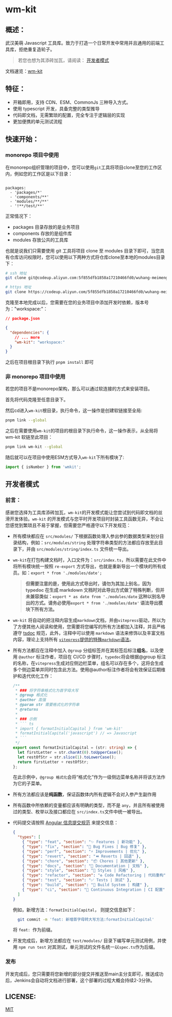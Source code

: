# wm-kit

## 概述：

武汉美萌 Javascript 工具库。致力于打造一个日常开发中常用并且通用的前端工具库，拒绝重复造轮子。

> 若您也想为其添砖加瓦，请阅读： [开发者模式](#开发者模式)

文档速览：[wm-kit](http://frontdoc.develop.meimob.com/)

## 特征：

- 开箱即用，支持 CDN、ESM、CommonJs 三种导入方式。
- 使用 typescript 开发，具备完整的类型推导
- 代码即文档，无需繁琐的配置，完全专注于逻辑层的实现
- 更加便携的单元测试流程

## 快速开始：

### monorepo 项目中使用

在monorepo组织管理的项目中，您可以使用`git`工具将项目clone至您的工作区内，例如您的工作区是以下目录：

```

packages:
  - 'packages/*'
  - 'components/**'
  - 'modules/**/**'
  - '!**/test/**'
```

正常情况下：

- packages 目录存放的是业务项目
- components 存放的是组件库
- modules 存放公共的工具库

也就是说我们只需要使用 git 工具将项目 clone 至 modules 目录下即可，当您具有仓库访问权限时，您可以使用以下两种方式将仓库clone至本地的modules目录下：

```sh
# ssh 地址
git clone git@codeup.aliyun.com:5f855dfb1858a17210466fd0/wuhang-meimeng-development/wm-kit.git
```

```sh
# https 地址
git clone https://codeup.aliyun.com/5f855dfb1858a17210466fd0/wuhang-meimeng-development/wm-kit.git

```

克隆至本地完成以后，您需要在您的业务项目中添加开发时依赖，版本号为："workspace:"：

```json
// package.json

{
  "dependencies": {
    // ... more
    "wm-kit": "workspace:"
  }
}
```

之后在项目根目录下执行 `pnpm install` 即可

### 非 monorepo 项目中使用

若您的项目不是monorepo架构，那么可以通过软连接的方式来安装项目。

首先将代码克隆至任意目录下。

然后cd进入`wm-kit`根目录，执行命令，这一操作是创建软链接至全局:

```sh
pnpm link --global
```

之后在需要使用`wm-kit`的项目的根目录下执行命令，这一操作表示，从全局将 wm-kit 软链至此项目：

```sh
pnpm link wm-kit --global
```

随后就可以在项目中使用ESM方式导入`wm-kit`下所有模块了:

```ts
import { isNumber } from 'wmkit';
```

## 开发者模式

### 前言：

感谢您选择为工具库添砖加瓦，`wm-kit`的开发模式能让您尝试到代码即文档的丝滑开发体验。`wm-kit` 的开发模式与您平时开发项目时封装工具函数无异，不会让您感觉到繁琐且不易于掌握，但需要您严格遵守以下开发规范：

- 所有模块都应在 `src/modules/` 下根据函数处理入参出参的数据类型来划分目录结构，例如：`src/modules/string` 处理字符串类型的方法都应存放至此目录下，并由 `src/modules/string/index.ts` 文件统一导出。
- `wm-kit`在打包构建文档时，入口文件为：`src/index.ts`，所以需要在此文件中将所有模块统一按照 `re-export` 方式导出，也就是重新导出一个模块的所有成员。如：`export * from './modules/date';`

  > **但需要注意的是，使用此方式导出时，请勿为其加上别名，因为 typedoc 在生成 markdown 文档时对此导出方式做了特殊判断，但并未兼容类似：`export * as date from './modules/date` 这种以别名导出的方式。请务必使用`export * from './modules/date'` 语法导出模块下所有方法。**

- `wm-kit` 将自动的把注释内容生成`markdown`文档，并由`vitepress`驱动，所以为了方便其他人阅读和使用，您需要将您编写的所有方法都加入注释，并且严格遵守 [tsdoc](https://tsdoc.org/) 规范，此外，注释中可以使用 `markdown` 语法来修饰以及丰富文档内容，理论上支持所有 [`vitepress`提供的特殊`markdown`语法](https://vitepress.dev/guide/markdown)。

- 所有方法都应在注释中加入 `@group` 分组标签并在其标签后标注**组名**，以及使用 `@author` 标注作者，项目在 CI/CD 步骤时，`typedoc`将会根据@group 标注的名称，在`vitepress`生成对应侧边栏菜单，组名可以存在多个，这将会生成多个侧边菜单并同时包含此方法。使用@author标注作者将会有效保证后期维护和迭代优化工作：

  ````ts
  /**
   * ### 将字符串格式化为首字母大写
   * @group 格式化
   * @author 高强
   * @param str 需要格式化的字符串
   * @returns
   *
   * ### 示例
   * ``` ts
   * import { formatInitialCapital } from 'wm-kit'
   * formatInitialCapital('javascript') // => Javascript
   * ```
   */
  export const formatInitialCapital = (str: string) => {
    let firstLetter = str.charAt(0).toUpperCase();
    let restOfStr = str.slice(1).toLowerCase();
    return firstLetter + restOfStr;
  };
  ````

  在此示例中，`@group 格式化`会将“格式化”作为一级侧边菜单名称并将该方法作为它的子菜单。

- 所有方法都应该是**纯函数**，保证函数体内所有逻辑不会对入参产生副作用

- 所有函数中所依赖的变量都应该有明确的类型，而不是 `any`，并且所有被使用过的类型、枚举以及接口都应在 `src/index.ts`文件中统一被导出。

- 代码提交请按照 [Angular 信息提交规范](https://zj-git-guide.readthedocs.io/zh_CN/latest/message/Angular%E6%8F%90%E4%BA%A4%E4%BF%A1%E6%81%AF%E8%A7%84%E8%8C%83/) 来提交信息：

  ```json
  {
    "types": [
      { "type": "feat", "section": "✨ Features | 新功能" },
      { "type": "fix", "section": "🐛 Bug Fixes | Bug 修复" },
      { "type": "perf", "section": "⚡ Improvements | 优化" },
      { "type": "revert", "section": "⏪ Reverts | 回退" },
      { "type": "chore", "section": "📦 Chores | 其他更新" },
      { "type": "docs", "section": "📝 Documentation | 文档" },
      { "type": "style", "section": "💄 Styles | 风格" },
      { "type": "refactor", "section": "♻ Code Refactoring | 代码重构" },
      { "type": "test", "section": "✅ Tests | 测试" },
      { "type": "build", "section": "👷‍ Build System | 构建" },
      { "type": "ci", "section": "🔧 Continuous Integration | CI 配置" }
    ]
  }
  ```

  例如，新增方法：`formatInitialCapital`， 则提交信息如下：

  ```sh
    git commit -m 'feat: 新增首字母转大写方法:formatInitialCapital'
  ```

  将 `feat: `作为前缀。

- 开发完成后，新增方法都应在 `test/modules/` 目录下编写单元测试用例，并使用 `npm run test` 对其测试，单元测试的文件名统一以`spec.ts`作为后缀。

### 发布

开发完成后，您只需要将您新增的部分提交并推送至main主分支即可，推送成功后，Jenkins会自动将文档进行部署，这个部署的过程大概会持续2-3分钟。

## LICENSE:

[MIT](https://github.com/loclink/wm-kit/blob/master/LICENSE)
